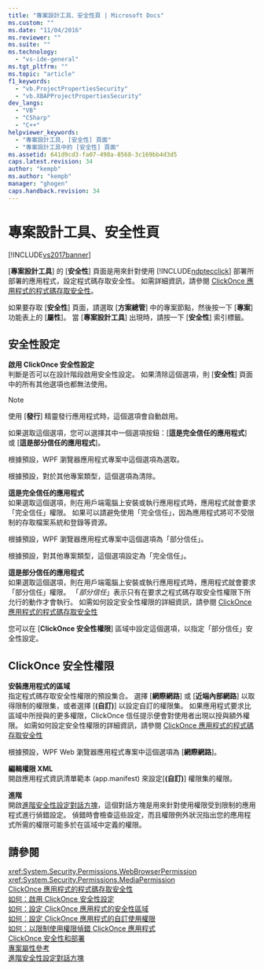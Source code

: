 ```yaml
---
title: "專案設計工具、安全性頁 | Microsoft Docs"
ms.custom: ""
ms.date: "11/04/2016"
ms.reviewer: ""
ms.suite: ""
ms.technology: 
  - "vs-ide-general"
ms.tgt_pltfrm: ""
ms.topic: "article"
f1_keywords: 
  - "vb.ProjectPropertiesSecurity"
  - "vb.XBAPProjectPropertiesSecurity"
dev_langs: 
  - "VB"
  - "CSharp"
  - "C++"
helpviewer_keywords: 
  - "專案設計工具, [安全性] 頁面"
  - "專案設計工具中的 [安全性] 頁面"
ms.assetid: 641d9cd3-fa07-498a-8568-3c169bb4d3d5
caps.latest.revision: 34
author: "kempb"
ms.author: "kempb"
manager: "ghogen"
caps.handback.revision: 34
---
```

# 專案設計工具、安全性頁
[!INCLUDE[vs2017banner](../../code-quality/includes/vs2017banner.md)]

\[**專案設計工具**\] 的 \[**安全性**\] 頁面是用來針對使用 [!INCLUDE[ndptecclick](../../deployment/includes/ndptecclick_md.md)] 部署所部署的應用程式，設定程式碼存取安全性。  如需詳細資訊，請參閱 [ClickOnce 應用程式的程式碼存取安全性](../../deployment/code-access-security-for-clickonce-applications.md)。  
  
 如果要存取 \[**安全性**\] 頁面，請選取 \[**方案總管**\] 中的專案節點，然後按一下 \[**專案**\] 功能表上的 \[**屬性**\]。  當 \[**專案設計工具**\] 出現時，請按一下 \[**安全性**\] 索引標籤。  
  
## 安全性設定  
 **啟用 ClickOnce 安全性設定**  
 判斷是否可以在設計階段啟用安全性設定。  如果清除這個選項，則 \[**安全性**\] 頁面中的所有其他選項也都無法使用。  
  
> [!NOTE]
>  使用 \[**發行**\] 精靈發行應用程式時，這個選項會自動啟用。  
  
 如果選取這個選項，您可以選擇其中一個選項按鈕：\[**這是完全信任的應用程式**\] 或 \[**這是部分信任的應用程式**\]。  
  
 根據預設，WPF 瀏覽器應用程式專案中這個選項為選取。  
  
 根據預設，對於其他專案類型，這個選項為清除。  
  
 **這是完全信任的應用程式**  
 如果選取這個選項，則在用戶端電腦上安裝或執行應用程式時，應用程式就會要求「完全信任」權限。  如果可以請避免使用「完全信任」，因為應用程式將可不受限制的存取檔案系統和登錄等資源。  
  
 根據預設，WPF 瀏覽器應用程式專案中這個選項為「部分信任」。  
  
 根據預設，對其他專案類型，這個選項設定為「完全信任」。  
  
 **這是部分信任的應用程式**  
 如果選取這個選項，則在用戶端電腦上安裝或執行應用程式時，應用程式就會要求「部分信任」權限。  「*部分信任*」表示只有在要求之程式碼存取安全性權限下所允行的動作才會執行。  如需如何設定安全性權限的詳細資訊，請參閱 [ClickOnce 應用程式的程式碼存取安全性](../../deployment/code-access-security-for-clickonce-applications.md)  
  
 您可以在 \[**ClickOnce 安全性權限**\] 區域中設定這個選項，以指定「部分信任」安全性設定。  
  
## ClickOnce 安全性權限  
 **安裝應用程式的區域**  
 指定程式碼存取安全性權限的預設集合。  選擇 \[**網際網路**\] 或 \[**近端內部網路**\] 以取得限制的權限集，或者選擇 \[**\(自訂\)**\] 以設定自訂的權限集。  如果應用程式要求比區域中所授與的更多權限，ClickOnce 信任提示便會對使用者出現以授與額外權限。  如需如何設定安全性權限的詳細資訊，請參閱 [ClickOnce 應用程式的程式碼存取安全性](../../deployment/code-access-security-for-clickonce-applications.md)  
  
 根據預設，WPF Web 瀏覽器應用程式專案中這個選項為 \[**網際網路**\]。  
  
 **編輯權限 XML**  
 開啟應用程式資訊清單範本 \(app.manifest\) 來設定\[**\(自訂\)**\] 權限集的權限。  
  
 **進階**  
 開啟[進階安全性設定對話方塊](../../ide/reference/advanced-security-settings-dialog-box.md)，這個對話方塊是用來針對使用權限受到限制的應用程式進行偵錯設定。  偵錯時會檢查這些設定，而且權限例外狀況指出您的應用程式所需的權限可能多於在區域中定義的權限。  
  
## 請參閱  
 <xref:System.Security.Permissions.WebBrowserPermission>   
 <xref:System.Security.Permissions.MediaPermission>   
 [ClickOnce 應用程式的程式碼存取安全性](../../deployment/code-access-security-for-clickonce-applications.md)   
 [如何：啟用 ClickOnce 安全性設定](../../deployment/how-to-enable-clickonce-security-settings.md)   
 [如何：設定 ClickOnce 應用程式的安全性區域](../../deployment/how-to-set-a-security-zone-for-a-clickonce-application.md)   
 [如何：設定 ClickOnce 應用程式的自訂使用權限](../../deployment/how-to-set-custom-permissions-for-a-clickonce-application.md)   
 [如何：以限制使用權限偵錯 ClickOnce 應用程式](../../deployment/how-to-debug-a-clickonce-application-with-restricted-permissions.md)   
 [ClickOnce 安全性和部署](../../deployment/clickonce-security-and-deployment.md)   
 [專案屬性參考](../../ide/reference/project-properties-reference.md)   
 [進階安全性設定對話方塊](../../ide/reference/advanced-security-settings-dialog-box.md)